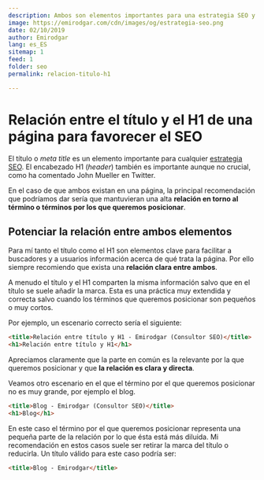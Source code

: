 ```yaml
---
description: Ambos son elementos importantes para una estrategia SEO y deben mantener una relación
image: https://emirodgar.com/cdn/images/og/estrategia-seo.png
date: 02/10/2019
author: Emirodgar
lang: es_ES
sitemap: 1
feed: 1
folder: seo
permalink: relacion-titulo-h1

--- 
```


# Relación entre el título y el H1 de una página para favorecer el SEO

El título o *meta title* es un elemento importante para cualquier [estrategia SEO](https://emirodgar.com/estrategia-seo). El encabezado H1 (*header*) también es importante aunque no crucial, como ha comentado John Mueller en Twitter.

<amp-twitter 
  width="375"
  height="472"
  layout="responsive"
  data-tweetid="1179287675653820416">
</amp-twitter>

En el caso de que ambos existan en una página, la principal recomendación que podríamos dar sería que mantuvieran una alta **relación en torno al término o términos por los que queremos posicionar**.

## Potenciar la relación entre ambos elementos

Para mí tanto el título como el H1 son elementos clave para facilitar a buscadores y a usuarios información acerca de qué trata la página. Por ello siempre recomiendo que exista una **relación clara entre ambos**.

A menudo el título y el H1 comparten la misma información salvo que en el título se suele añadir la marca. Esta es una práctica muy extendida y correcta salvo cuando los términos que queremos posicionar son pequeños o muy cortos.

Por ejemplo, un escenario correcto sería el siguiente:

```html
<title>Relación entre título y H1 - Emirodgar (Consultor SEO)</title>
<h1>Relación entre título y H1</h1>
```

Apreciamos claramente que la parte en común es la relevante por la que queremos posicionar y que **la relación es clara y directa**.

Veamos otro escenario en el que el término por el que queremos posicionar no es muy grande, por ejemplo el blog.

```html
<title>Blog - Emirodgar (Consultor SEO)</title>
<h1>Blog</h1>
```

En este caso el término por el que queremos posicionar representa una pequeña parte de la relación por lo que ésta está más diluida. Mi recomendación en estos casos suele ser retirar la marca del título o reducirla. Un título válido para este caso podría ser:

```html
<title>Blog - Emirodgar</title>
```


<!--stackedit_data:
eyJoaXN0b3J5IjpbMTgyMzIzNjIwNCwtMTY5NDg5MzkxMiwtOT
I3NDkwMzM5LC0xMTA3NjIzNTU5LDE4MDI4ODA4MjRdfQ==
-->